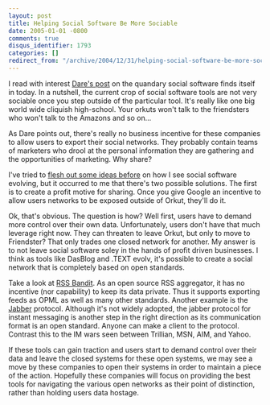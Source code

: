 ```yaml
---
layout: post
title: Helping Social Software Be More Sociable
date: 2005-01-01 -0800
comments: true
disqus_identifier: 1793
categories: []
redirect_from: "/archive/2004/12/31/helping-social-software-be-more-sociable.aspx/"
---
```


I read with interest [Dare's
post](http://www.25hoursaday.com/weblog/PermaLink.aspx?guid=101325f8-dc54-4340-a674-c32c31c6db97)
on the quandary social software finds itself in today. In a nutshell,
the current crop of social software tools are not very sociable once you
step outside of the particular tool. It's really like one big world wide
cliquish high-school. Your orkuts won't talk to the friendsters who
won't talk to the Amazons and so on...

As Dare points out, there's really no business incentive for these
companies to allow users to export their social networks. They probably
contain teams of marketers who drool at the personal information they
are gathering and the opportunities of marketing. Why share?

I've tried to [flesh out some ideas
before](http://haacked.com/archive/2004/02/18/201.aspx) on how I see
social software evolving, but it occurred to me that there's two
possible solutions. The first is to create a profit motive for sharing.
Once you give Google an incentive to allow users networks to be exposed
outside of Orkut, they'll do it.

Ok, that's obvious. The question is how? Well first, users have to
demand more control over their own data. Unfortunately, users don't have
that much leverage right now. They can threaten to leave Orkut, but only
to move to Friendster? That only trades one closed network for another.
My answer is to not leave social software soley in the hands of profit
driven businesses. I think as tools like DasBlog and .TEXT evolv, it's
possible to create a social network that is completely based on open
standards.

Take a look at [RSS Bandit](http://www.rssbandit.org/). As an open
source RSS aggregator, it has no incentive (nor capability) to keep its
data private. Thus it supports exporting feeds as OPML as well as many
other standards. Another example is the [Jabber](http://www.jabber.org)
protocol. Although it's not widely adopted, the jabber protocol for
instant messaging is another step in the right direction as its
communication format is an open standard. Anyone can make a client to
the protocol. Contrast this to the IM wars seen between Trillian, MSN,
AIM, and Yahoo.

If these tools can gain traction and users start to demand control over
their data and leave the closed systems for these open systems, we may
see a move by these companies to open their systems in order to maintain
a piece of the action. Hopefully these companies will focus on providing
the best tools for navigating the various open networks as their point
of distinction, rather than holding users data hostage.

